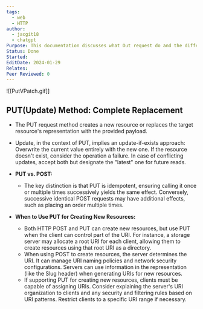 ```yaml
---
tags:
  - web
  - HTTP
author:
  - jacgit18
  - chatgpt
Purpose: This documentation discusses what Out request do and the difference between Put and Post request.
Status: Done
Started: 
EditDate: 2024-01-29
Relates: 
Peer Reviewed: 0
---
```

![[PutVPatch.gif]]
## **PUT(Update) Method: Complete Replacement**
  - The PUT request method creates a new resource or replaces the target resource's representation with the provided payload.
  - Update, in the context of PUT, implies an update-if-exists approach: Overwrite the current value entirely with the new one. If the resource doesn't exist, consider the operation a failure. In case of conflicting updates, accept both but designate the "latest" one for future reads.

- **PUT vs. POST:**
  - The key distinction is that PUT is idempotent, ensuring calling it once or multiple times successively yields the same effect. Conversely, successive identical POST requests may have additional effects, such as placing an order multiple times.

- **When to Use PUT for Creating New Resources:**
  - Both HTTP POST and PUT can create new resources, but use PUT when the client can control part of the URI. For instance, a storage server may allocate a root URI for each client, allowing them to create resources using that root URI as a directory.
  - When using POST to create resources, the server determines the URI. It can manage URI naming policies and network security configurations. Servers can use information in the representation (like the Slug header) when generating URIs for new resources.
  - If supporting PUT for creating new resources, clients must be capable of assigning URIs. Consider explaining the server's URI organization to clients and any security and filtering rules based on URI patterns. Restrict clients to a specific URI range if necessary.